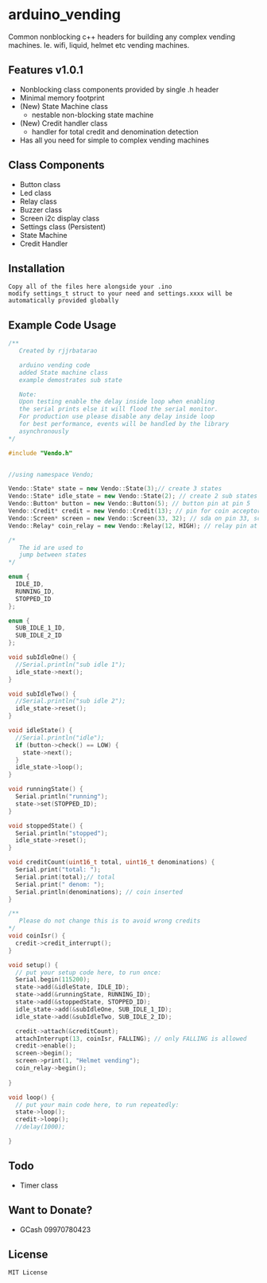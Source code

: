 # arduino_vending
Common nonblocking c++ headers for building any complex vending machines. Ie. wifi, liquid, helmet etc vending machines.

## Features v1.0.1
- Nonblocking class components provided by single .h header
- Minimal memory footprint
- (New) State Machine class
  - nestable non-blocking state machine
- (New) Credit handler class
  - handler for total credit and denomination detection
- Has all you need for simple to complex vending machines

## Class Components
- Button class
- Led class
- Relay class
- Buzzer class
- Screen i2c display class
- Settings class (Persistent)
- State Machine
- Credit Handler

## Installation
```
Copy all of the files here alongside your .ino
modify settings_t struct to your need and settings.xxxx will be 
automatically provided globally
```

## Example Code Usage
```c++
/**
   Created by rjjrbatarao

   arduino vending code
   added State machine class
   example demostrates sub state

   Note:
   Upon testing enable the delay inside loop when enabling
   the serial prints else it will flood the serial monitor.
   For production use please disable any delay inside loop
   for best performance, events will be handled by the library
   asynchronously
*/

#include "Vendo.h"


//using namespace Vendo;

Vendo::State* state = new Vendo::State(3);// create 3 states
Vendo::State* idle_state = new Vendo::State(2); // create 2 sub states
Vendo::Button* button = new Vendo::Button(5); // button pin at pin 5
Vendo::Credit* credit = new Vendo::Credit(13); // pin for coin acceptor
Vendo::Screen* screen = new Vendo::Screen(33, 32); // sda on pin 33, scl on pin 32
Vendo::Relay* coin_relay = new Vendo::Relay(12, HIGH); // relay pin at pin 12 ouput is logic low

/*
   The id are used to
   jump between states
*/

enum {
  IDLE_ID,
  RUNNING_ID,
  STOPPED_ID
};

enum {
  SUB_IDLE_1_ID,
  SUB_IDLE_2_ID
};

void subIdleOne() {
  //Serial.println("sub idle 1");
  idle_state->next();
}

void subIdleTwo() {
  //Serial.println("sub idle 2");
  idle_state->reset();
}

void idleState() {
  //Serial.println("idle");
  if (button->check() == LOW) {
    state->next();
  }
  idle_state->loop();
}

void runningState() {
  Serial.println("running");
  state->set(STOPPED_ID);
}

void stoppedState() {
  Serial.println("stopped");
  idle_state->reset();
}

void creditCount(uint16_t total, uint16_t denominations) {
  Serial.print("total: ");
  Serial.print(total);// total
  Serial.print(" denom: ");
  Serial.println(denominations); // coin inserted
}

/**
   Please do not change this is to avoid wrong credits
*/
void coinIsr() {
  credit->credit_interrupt();
}

void setup() {
  // put your setup code here, to run once:
  Serial.begin(115200);
  state->add(&idleState, IDLE_ID);
  state->add(&runningState, RUNNING_ID);
  state->add(&stoppedState, STOPPED_ID);
  idle_state->add(&subIdleOne, SUB_IDLE_1_ID);
  idle_state->add(&subIdleTwo, SUB_IDLE_2_ID);

  credit->attach(&creditCount);
  attachInterrupt(13, coinIsr, FALLING); // only FALLING is allowed
  credit->enable();
  screen->begin();
  screen->print(1, "Helmet vending");
  coin_relay->begin();
 
}

void loop() {
  // put your main code here, to run repeatedly:
  state->loop();
  credit->loop();
  //delay(1000);

}

```

## Todo
- Timer class

## Want to Donate?
- GCash 09970780423

## License
`
MIT License
`
